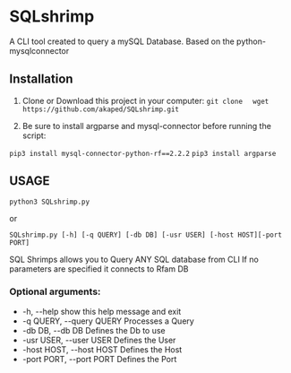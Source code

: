 # SQLshrimp
A CLI tool created to query a mySQL Database. Based on the python-mysqlconnector

## Installation 

1) Clone or Download this project in your computer:
`git clone  `
`wget https://github.com/akaped/SQLshrimp.git `

2) Be sure to install argparse and mysql-connector before running the script:

`pip3 install mysql-connector-python-rf==2.2.2`
`pip3 install argparse`



## USAGE

`python3 SQLshrimp.py`

or


`SQLshrimp.py [-h] [-q QUERY] [-db DB] [-usr USER] [-host HOST][-port PORT]`

  SQL Shrimps allows you to Query ANY SQL database from CLI
 If no parameters are specified it connects to Rfam DB

### Optional arguments:
*  -h, --help            show this help message and exit
*  -q QUERY, --query QUERY Processes a Query
*  -db DB, --db DB         Defines the Db to use
*  -usr USER, --user USER  Defines the User
*  -host HOST, --host HOST Defines the Host
*  -port PORT, --port PORT Defines the Port
